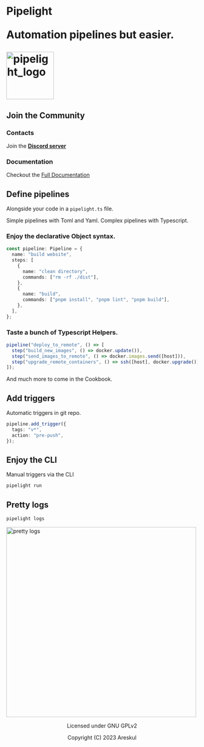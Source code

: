 <h1>
<span>
<p>Pipelight</p>
<p>Automation pipelines but easier.</p>
</span>
<img width="125px" alt="pipelight_logo" src="https://pipelight.dev/images/pipelight.png"/>
</h1>

## Join the Community

### Contacts

Join the **[Discord server](https://discord.gg/swNRD3Xysz)**

### Documentation

Checkout the [Full Documentation](https://pipelight.dev)

## Define pipelines

Alongside your code in a `pipelight.ts` file.

Simple pipelines with Toml and Yaml.
Complex pipelines with Typescript.

### Enjoy the declarative Object syntax.

```ts
const pipeline: Pipeline = {
  name: "build website",
  steps: [
    {
      name: "clean directory",
      commands: ["rm -rf ./dist"],
    },
    {
      name: "build",
      commands: ["pnpm install", "pnpm lint", "pnpm build"],
    },
  ],
};
```

### Taste a bunch of Typescript Helpers.

```ts
pipeline("deploy_to_remote", () => [
  step("build_new_images", () => docker.update()),
  step("send_images_to_remote", () => docker.images.send([host])),
  step("upgrade_remote_containers", () => ssh([host], docker.upgrade())),
]);
```

And much more to come in the Cookbook.

## Add triggers

Automatic triggers in git repo.

```ts
pipeline.add_trigger({
  tags: "v*",
  action: "pre-push",
});
```

## Enjoy the CLI

Manual triggers via the CLI

```sh
pipelight run
```

## Pretty logs

```sh
pipelight logs
```

<img width="500px" alt="pretty logs" src="https://pipelight.dev/images/example_log_level_4.png"/>

<p align="center">Licensed under GNU GPLv2</p>
<p align="center">Copyright (C) 2023 Areskul</p>
